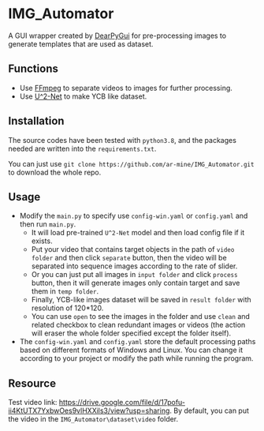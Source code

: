 # IMG_Automator
A GUI wrapper created by [DearPyGui](https://github.com/hoffstadt/DearPyGui) 
for pre-processing images to generate templates that are used as dataset.

## Functions
+ Use [FFmpeg](https://github.com/FFmpeg/FFmpeg) to separate videos to images for further processing.
+ Use [U^2-Net](https://github.com/xuebinqin/U-2-Net) to make YCB like dataset. 

## Installation
The source codes have been tested with `python3.8`, 
and the packages needed are written into the `requirements.txt`.

You can just use `git clone https://github.com/ar-mine/IMG_Automator.git` to download the whole repo.

## Usage
+ Modify the `main.py` to specify use `config-win.yaml` or `config.yaml` and then run `main.py`. 
  + It will load pre-trained `U^2-Net` model and then load config file if it exists.
  + Put your video that contains target objects in the path of `video folder` and then click `separate` button,
    then the video will be separated into sequence images according to the rate of slider. 
  + Or you can just put all images in `input folder` and click `process` button, 
    then it will generate images only contain target and save them in `temp folder`.
  + Finally, YCB-like images dataset will be saved in `result folder` with resolution of 120*120.
  + You can use `open` to see the images in the folder and use `clean` and related checkbox to clean redundant images or videos
    (the action will eraser the whole folder specified except the folder itself).
+ The `config-win.yaml` and `config.yaml` store the default processing paths based on different formats of Windows and Linux. 
  You can change it according to your project or modify the path while running the program.

## Resource
Test video link: https://drive.google.com/file/d/17pofu-ii4KtUTX7YxbwOes9vlHXXils3/view?usp=sharing.
By default, you can put the video in the `IMG_Automator\dataset\video` folder.